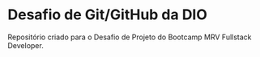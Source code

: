 # Desafio de Git/GitHub da DIO

Repositório criado para o Desafio de Projeto do Bootcamp MRV Fullstack Developer.
